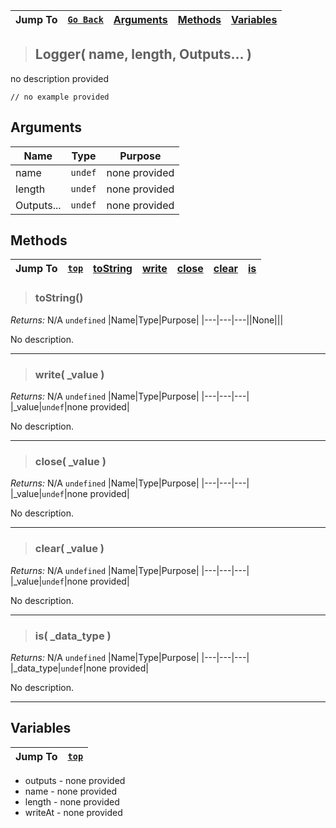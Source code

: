 |Jump To|[`Go Back`](Logging-Index)|[Arguments](#arguments)|[Methods](#methods)|[Variables](#variables)|
|---|---|---|---|---|
>## Logger( name, length, Outputs... )
no description provided
```GML
// no example provided
```
## Arguments
|Name|Type|Purpose|
|---|---|---|
|name|`undef`|none provided|
|length|`undef`|none provided|
|Outputs...|`undef`|none provided|

## Methods
|Jump To|[`top`](#)|[**toString**](#toString)|[**write**](#write-_value-)|[**close**](#close-_value-)|[**clear**](#clear-_value-)|[**is**](#is-_data_type-)|
|---|---|---|---|---|---|---|
> ### toString()
*Returns:* N/A `undefined`
|Name|Type|Purpose|
|---|---|---||None|||

No description.
***
> ### write( _value )
*Returns:* N/A `undefined`
|Name|Type|Purpose|
|---|---|---|
|_value|`undef`|none provided|

No description.
***
> ### close( _value )
*Returns:* N/A `undefined`
|Name|Type|Purpose|
|---|---|---|
|_value|`undef`|none provided|

No description.
***
> ### clear( _value )
*Returns:* N/A `undefined`
|Name|Type|Purpose|
|---|---|---|
|_value|`undef`|none provided|

No description.
***
> ### is( _data_type )
*Returns:* N/A `undefined`
|Name|Type|Purpose|
|---|---|---|
|_data_type|`undef`|none provided|

No description.
***

## Variables
|Jump To|[`top`](#)|
|---|---|
* outputs - none provided
* name - none provided
* length - none provided
* writeAt - none provided
